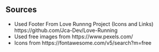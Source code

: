 <h2>Sources</h2>
<ul>
    <li>Used Footer From Love Runnng Project (Icons and Links) https://github.com/Jca-Dev/Love-Running</li>
    <li>Used free images from https://www.pexels.com/</li>
    <li>Icons from https://fontawesome.com/v5/search?m=free</li>